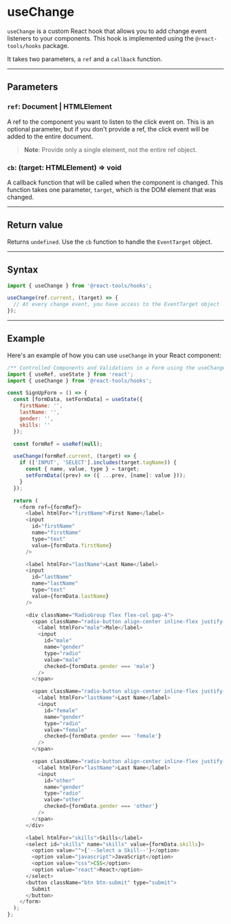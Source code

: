 # useChange

`useChange` is a custom React hook that allows you to add change event listeners
to your components. This hook is implemented using the `@react-tools/hooks`
package.

It takes two parameters, a `ref` and a `callback` function.

---

## Parameters

### `ref`: Document | HTMLElement

A ref to the component you want to listen to the click event on. This is an
optional parameter, but if you don't provide a ref, the click event will be
added to the entire document.

> **Note**: Provide only a single element, not the entire ref object.

### `cb`: (target: HTMLElement) => void

A callback function that will be called when the component is changed. This
function takes one parameter, `target`, which is the DOM element that was
changed.

---

## Return value

Returns `undefined`. Use the `cb` function to handle the `EventTarget` object.

---

## Syntax

```jsx
import { useChange } from '@react-tools/hooks';

useChange(ref.current, (target) => {
  // At every change event, you have access to the EventTarget object
});
```

---

## Example

Here's an example of how you can use `useChange` in your React component:

```javascript
/** Controlled Components and Validations in a Form using the useChange hook */
import { useRef, useState } from 'react';
import { useChange } from '@react-tools/hooks';

const SignUpForm = () => {
  const [formData, setFormData] = useState({
    firstName: '',
    lastName: '',
    gender: '',
    skills: ''
  });

  const formRef = useRef(null);

  useChange(formRef.current, (target) => {
    if (['INPUT', 'SELECT'].includes(target.tagName)) {
      const { name, value, type } = target;
      setFormData((prev) => ({ ...prev, [name]: value }));
    }
  });

  return (
    <form ref={formRef}>
      <label htmlFor="firstName">First Name</label>
      <input
        id="firstName"
        name="firstName"
        type="text"
        value={formData.firstName}
      />

      <label htmlFor="lastName">Last Name</label>
      <input
        id="lastName"
        name="lastName"
        type="text"
        value={formData.lastName}
      />

      <div className="RadioGroup flex flex-col gap-4">
        <span className="radio-button align-center inline-flex justify-center gap-3">
          <label htmlFor="male">Male</label>
          <input
            id="male"
            name="gender"
            type="radio"
            value="male"
            checked={formData.gender === 'male'}
          />
        </span>

        <span className="radio-button align-center inline-flex justify-center gap-3">
          <label htmlFor="lastName">Last Name</label>
          <input
            id="female"
            name="gender"
            type="radio"
            value="female"
            checked={formData.gender === 'female'}
          />
        </span>

        <span className="radio-button align-center inline-flex justify-center gap-3">
          <label htmlFor="lastName">Last Name</label>
          <input
            id="other"
            name="gender"
            type="radio"
            value="other"
            checked={formData.gender === 'other'}
          />
        </span>
      </div>

      <label htmlFor="skills">Skills</label>
      <select id="skills" name="skills" value={formData.skills}>
        <option value="">{'--Select a Skill--'}</option>
        <option value="javascript">JavaScript</option>
        <option value="css">CSS</option>
        <option value="react">React</option>
      </select>
      <button className="btn btn-submit" type="submit">
        Submit
      </button>
    </form>
  );
};
```

